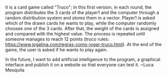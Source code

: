 It is a card game called "Truco";
In this first version, in each round, the program distributes the 3 cards of the player1 and the computer through a random distribution system and stores them in a vector. Player1 is asked which of the drawn cards he wants to play, while the computer randomly chooses one of the 3 cards. After that, the weight of the cards is assigned and compared with the highest value. The process is repeated until someone manages to reach 12 points (truco rules: https://www.jogatina.com/regras-como-jogar-truco.html). At the end of the game, the user is asked if he wants to play again.

In the future, I want to add artificial intelligence to the program, a graphical interface and publish it on a website so that everyone can test it.
~Luca Mesquita 
